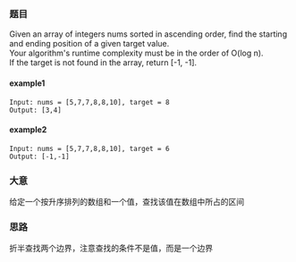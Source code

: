 ### 题目
Given an array of integers nums sorted in ascending order, find the starting and ending position of a given target value.<br>
Your algorithm's runtime complexity must be in the order of O(log n).<br>
If the target is not found in the array, return [-1, -1].<br>

#### example1
```
Input: nums = [5,7,7,8,8,10], target = 8
Output: [3,4]
```

#### example2
```
Input: nums = [5,7,7,8,8,10], target = 6
Output: [-1,-1]
```

### 大意
给定一个按升序排列的数组和一个值，查找该值在数组中所占的区间

### 思路
折半查找两个边界，注意查找的条件不是值，而是一个边界